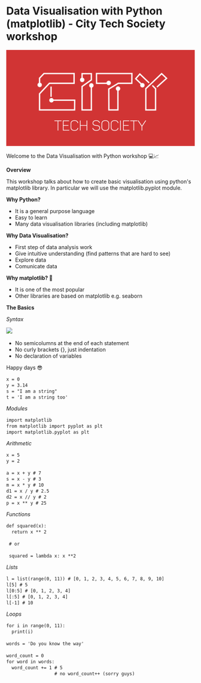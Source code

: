# Data Visualisation with Python (matplotlib) - City Tech Society workshop

![alt text](https://raw.githubusercontent.com/eydandash/CityTechSoc-WebDev-101/master/Logo.png)

Welcome to the Data Visualisation with Python workshop 💻📈

**Overview**

This workshop talks about how to create basic visualisation using python's matplotlib library.
In particular we will use the matplotlib.pyplot module.

**Why Python?**

* It is a general purpose language
* Easy to learn
* Many data visualisation libraries (including matplotlib)

**Why Data Visualisation?**
* First step of data analysis work
* Give intuitive understanding (find patterns that are hard to see)
* Explore data
* Comunicate data

**Why matplotlib? 🤔**
* It is one of the most popular
* Other libraries are based on matplotlib e.g. seaborn

**The Basics**

*Syntax*

![](https://i.redd.it/7v0a4ldssdq11.png)

* No semicolumns at the end of each statement
* No curly brackets {}, just indentation
* No declaration of variables

Happy days 😎

```
x = 0
y = 3.14
s = "I am a string"
t = 'I am a string too'
```

*Modules*

```
import matplotlib
from matplotlib import pyplot as plt
import matplotlib.pyplot as plt
```

*Arithmetic*

```
x = 5
y = 2

a = x + y # 7
s = x - y # 3
m = x * y # 10
d1 = x / y # 2.5
d2 = x // y # 2
p = x ** y # 25
```
*Functions*

```
def squared(x):
  return x ** 2
  
 # or
  
 squared = lambda x: x **2
```

*Lists*

```
l = list(range(0, 11)) # [0, 1, 2, 3, 4, 5, 6, 7, 8, 9, 10]
l[5] # 5
l[0:5] # [0, 1, 2, 3, 4]
l[:5] # [0, 1, 2, 3, 4]
l[-1] # 10
```

*Loops*

```
for i in range(0, 11):
  print(i)

words = 'Do you know the way'

word_count = 0
for word in words:
  word_count += 1 # 5
                  # no word_count++ (sorry guys)
```
